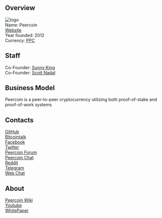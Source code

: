 ## Overview
![logo](../projects/logo/peercoin.png)  
Name: Peercoin  
[Website](https://peercoin.net/)  
Year founded: 2012  
Currency: [PPC](https://coinmarketcap.com/currencies/peercoin/)  
## Staff
Co-Founder: [Sunny King](../people/sunny_king.md)  
Co-Founder: [Scott Nadal ](../people/scott_nadal.md)  
## Business Model
Peercoin is a peer-to-peer cryptocurrency utilizing both proof-of-stake and proof-of-work systems
## Contacts
[GitHub](https://github.com/peercoin)  
[Bitcointalk](https://bitcointalk.org/index.php?topic=101820.0)   
[Facebook](https://www.facebook.com/Peercoin)   
[Twitter](https://twitter.com/peercoinppc/)  
[Peercoin Forum](https://talk.peercoin.net/)    
[Peercoin Chat](https://peercoin.chat/home)  
[Reddit](https://www.reddit.com/r/Peercoin/)  
[Telegram](https://t.me/peercoin)  
[Web Chat](https://peercoin.chat/)  
## About
[Peercoin Wiki](http://wiki.peercointalk.org/index.php?title=Main_Page)  
[Youtube](https://www.youtube.com/user/peercoin)  
[WhitePaper](https://peercoin.net/assets/paper/peercoin-paper.pdf)  

